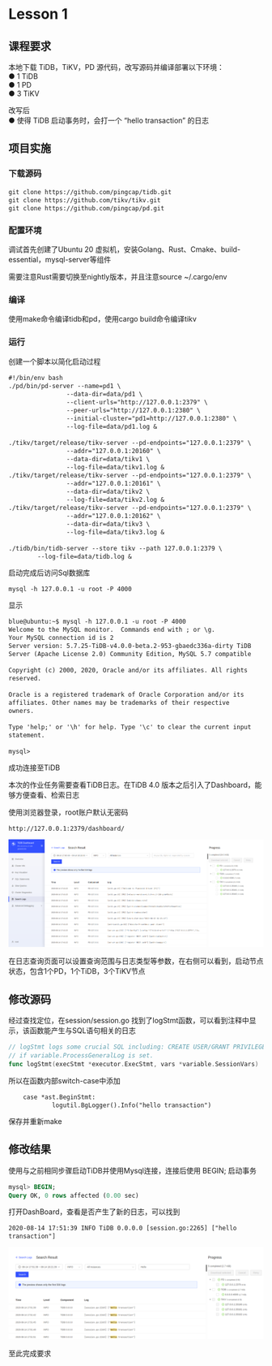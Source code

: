 # Lesson 1

## 课程要求

本地下载 TiDB，TiKV，PD 源代码，改写源码并编译部署以下环境：<br>● 1 TiDB<br>● 1 PD<br>● 3 TiKV
	

改写后<br>● 使得 TiDB 启动事务时，会打一个 “hello transaction” 的日志



## 项目实施

### 下载源码

```
git clone https://github.com/pingcap/tidb.git
git clone https://github.com/tikv/tikv.git
git clone https://github.com/pingcap/pd.git
```

### 配置环境

调试首先创建了Ubuntu 20 虚拟机，安装Golang、Rust、Cmake、build-essential，mysql-server等组件

需要注意Rust需要切换至nightly版本，并且注意source ~/.cargo/env

### 编译

使用make命令编译tidb和pd，使用cargo build命令编译tikv

### 运行

创建一个脚本以简化启动过程

```shell
#!/bin/env bash
./pd/bin/pd-server --name=pd1 \
                --data-dir=data/pd1 \
                --client-urls="http://127.0.0.1:2379" \
                --peer-urls="http://127.0.0.1:2380" \
                --initial-cluster="pd1=http://127.0.0.1:2380" \
                --log-file=data/pd1.log &

./tikv/target/release/tikv-server --pd-endpoints="127.0.0.1:2379" \
                --addr="127.0.0.1:20160" \
                --data-dir=data/tikv1 \
                --log-file=data/tikv1.log &
./tikv/target/release/tikv-server --pd-endpoints="127.0.0.1:2379" \
                --addr="127.0.0.1:20161" \
                --data-dir=data/tikv2 \
                --log-file=data/tikv2.log &
./tikv/target/release/tikv-server --pd-endpoints="127.0.0.1:2379" \
                --addr="127.0.0.1:20162" \
                --data-dir=data/tikv3 \
                --log-file=data/tikv3.log &

./tidb/bin/tidb-server --store tikv --path 127.0.0.1:2379 \
		--log-file=data/tidb.log &
```

启动完成后访问Sql数据库

```
mysql -h 127.0.0.1 -u root -P 4000
```

显示

```shell
blue@ubuntu:~$ mysql -h 127.0.0.1 -u root -P 4000
Welcome to the MySQL monitor.  Commands end with ; or \g.
Your MySQL connection id is 2
Server version: 5.7.25-TiDB-v4.0.0-beta.2-953-gbaedc336a-dirty TiDB Server (Apache License 2.0) Community Edition, MySQL 5.7 compatible

Copyright (c) 2000, 2020, Oracle and/or its affiliates. All rights reserved.

Oracle is a registered trademark of Oracle Corporation and/or its
affiliates. Other names may be trademarks of their respective
owners.

Type 'help;' or '\h' for help. Type '\c' to clear the current input statement.

mysql> 
```

成功连接至TiDB

本次的作业任务需要查看TiDB日志。在TiDB 4.0 版本之后引入了Dashboard，能够方便查看、检索日志

使用浏览器登录，root账户默认无密码

```
http://127.0.0.1:2379/dashboard/
```

<img src="Img/lesson 1-1.png" style="zoom:75%;" />

在日志查询页面可以设置查询范围与日志类型等参数，在右侧可以看到，启动节点状态，包含1个PD，1个TiDB，3个TiKV节点

## 修改源码

经过查找定位，在session/session.go 找到了logStmt函数，可以看到注释中显示，该函数能产生与SQL语句相关的日志

```go
// logStmt logs some crucial SQL including: CREATE USER/GRANT PRIVILEGE/CHANGE PASSWORD/DDL etc and normal SQL
// if variable.ProcessGeneralLog is set.
func logStmt(execStmt *executor.ExecStmt, vars *variable.SessionVars)
```

所以在函数内部switch-case中添加

```
	case *ast.BeginStmt:
			logutil.BgLogger().Info("hello transaction")
```

保存并重新make

## 修改结果

使用与之前相同步骤启动TiDB并使用Mysql连接，连接后使用 BEGIN; 启动事务

```sql
mysql> BEGIN;
Query OK, 0 rows affected (0.00 sec)

```

打开DashBoard，查看是否产生了新的日志，可以找到

```
2020-08-14 17:51:39 INFO TiDB 0.0.0.0 [session.go:2265] ["hello transaction"]
```

<img src="Img/lesson 1-2.png" style="zoom:75%;" />



至此完成要求
